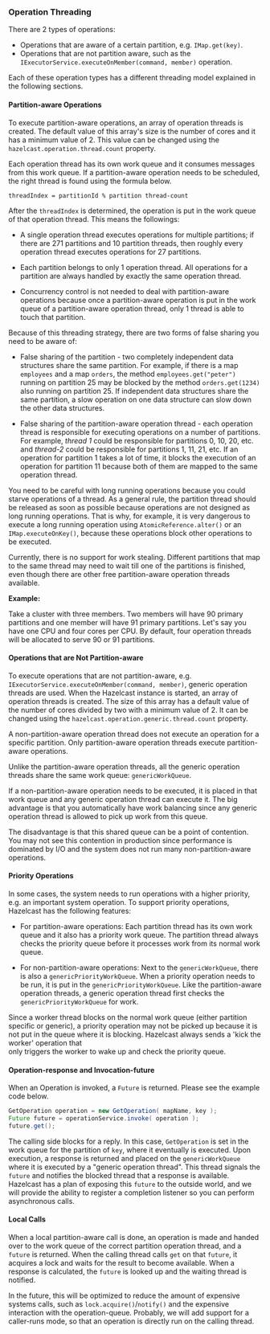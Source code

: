 
### Operation Threading

There are 2 types of operations:

* Operations that are aware of a certain partition, e.g. `IMap.get(key)`.
* Operations that are not partition aware, such as the `IExecutorService.executeOnMember(command, member)` operation.

Each of these operation types has a different threading model explained in the following sections.

#### Partition-aware Operations

To execute partition-aware operations, an array of operation threads is created. The default value of this array's size is the number of cores and it has a minimum value of 2. This value can be changed using the `hazelcast.operation.thread.count` property.

Each operation thread has its own work queue and it consumes messages from this work queue. If a partition-aware 
operation needs to be scheduled, the right thread is found using the formula below.

`threadIndex = partitionId % partition thread-count`

After the `threadIndex` is determined, the operation is put in the work queue of that operation thread. This means the followings:

 * A single operation thread executes operations for multiple partitions; if there are 271 partitions and
 10 partition threads, then roughly every operation thread executes operations for 27 partitions. 

 * Each partition belongs to only 1 operation thread. All operations for a partition are always handled by exactly the same operation thread. 

 * Concurrency control is not needed to deal with partition-aware operations because once a partition-aware
 operation is put in the work queue of a partition-aware operation thread, only 
 1 thread is able to touch that partition.

Because of this threading strategy, there are two forms of false sharing you need to be aware of:

* False sharing of the partition - two completely independent data structures share the same partition. For example, if there
 is a map `employees` and a map `orders`, the method `employees.get("peter")` running on partition 25 may be blocked
 by the method `orders.get(1234)` also running on partition 25. If independent data structures share the same partition,
 a slow operation on one data structure can slow down the other data structures.
 
* False sharing of the partition-aware operation thread - each operation thread is responsible for executing
 operations on a number of partitions. For example, *thread 1* could be responsible for partitions 0, 10, 20, etc. and *thread-2* could be responsible for partitions
 1, 11, 21, etc. If an operation for partition 1 takes a lot of time, it blocks the execution of an operation for partition
 11 because both of them are mapped to the same operation thread.

You need to be careful with long running operations because you could starve operations of a thread. 
As a general rule, the partition thread should be released as soon as possible because operations are not designed
as long running operations. That is why, for example, it is very dangerous to execute a long running operation 
using `AtomicReference.alter()` or an `IMap.executeOnKey()`, because these operations block other operations to be executed.

Currently, there is no support for work stealing. Different partitions that map to the same thread may need to wait 
till one of the partitions is finished, even though there are other free partition-aware operation threads available.

**Example:**

Take a cluster with three members. Two members will have 90 primary partitions and one member will have 91 primary partitions. Let's
say you have one CPU and four cores per CPU. By default, four operation threads will be allocated to serve 90 or 91 partitions.

#### Operations that are Not Partition-aware

To execute operations that are not partition-aware, e.g. `IExecutorService.executeOnMember(command, member)`, generic operation 
threads are used. When the Hazelcast instance is started, an array of operation threads is created. The size of this array 
has a default value of the number of cores divided by two with a minimum value of 2. It can be changed using the 
`hazelcast.operation.generic.thread.count` property. 

A non-partition-aware operation thread does not execute an operation for a specific partition. Only partition-aware
  operation threads execute partition-aware operations. 

Unlike the partition-aware operation threads, all the generic operation threads share the same work queue: `genericWorkQueue`.

If a non-partition-aware operation needs to be executed, it is placed in that work queue and any generic operation 
thread can execute it. The big advantage is that you automatically have work balancing since any generic operation 
thread is allowed to pick up work from this queue.

The disadvantage is that this shared queue can be a point of contention. You may not see this contention in 
production since performance is dominated by I/O and the system does not run many non-partition-aware operations.
 
#### Priority Operations
 
In some cases, the system needs to run operations with a higher priority, e.g. an important system operation. To support priority operations, Hazelcast has the following features:

* For partition-aware operations: Each partition thread has its own work queue and it also has a priority
  work queue. The partition thread always checks the priority queue before it processes work from its normal work queue.

* For non-partition-aware operations: Next to the `genericWorkQueue`, there is also a `genericPriorityWorkQueue`. When a priority operation
 needs to be run, it is put in the `genericPriorityWorkQueue`. Like the partition-aware operation threads, a generic
 operation thread first checks the `genericPriorityWorkQueue` for work. 
 
Since a worker thread blocks on the normal work queue (either partition specific or generic), a priority operation
may not be picked up because it is not put in the queue where it is blocking. Hazelcast always sends a 'kick the worker' operation that  
only triggers the worker to wake up and check the priority queue. 

#### Operation-response and Invocation-future

When an Operation is invoked, a `Future` is returned. Please see the example code below.

```java
GetOperation operation = new GetOperation( mapName, key );
Future future = operationService.invoke( operation );
future.get();
```

The calling side blocks for a reply. In this case, `GetOperation` is set in the work queue for the partition of `key`, where
it eventually is executed. Upon execution, a response is returned and placed on the `genericWorkQueue` where it is executed by a 
"generic operation thread". This thread signals the `future` and notifies the blocked thread that a response is available. 
Hazelcast has a plan of exposing this `future` to the outside world, and we will provide the ability to register a completion listener so you can perform asynchronous calls. 

#### Local Calls

When a local partition-aware call is done, an operation is made and handed over to the work queue of the correct partition operation thread,
and a `future` is returned. When the calling thread calls `get` on that `future`, it acquires a lock and waits for the result 
to become available. When a response is calculated, the `future` is looked up and the waiting thread is notified.  

In the future, this will be optimized to reduce the amount of expensive systems calls, such as `lock.acquire()`/`notify()` and the expensive
interaction with the operation-queue. Probably, we will add support for a caller-runs mode, so that an operation is directly run on
the calling thread.

